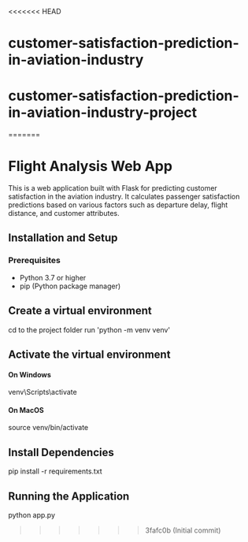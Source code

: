 <<<<<<< HEAD
# customer-satisfaction-prediction-in-aviation-industry
# customer-satisfaction-prediction-in-aviation-industry-project
=======
# Flight Analysis Web App

This is a web application built with Flask for predicting customer satisfaction in the aviation industry. It calculates passenger satisfaction predictions based on various factors such as departure delay, flight distance, and customer attributes.

## Installation and Setup

### Prerequisites

- Python 3.7 or higher
- pip (Python package manager)

## Create a virtual environment
cd to the project folder
run 'python -m venv venv'

## Activate the virtual environment
#### On Windows
venv\Scripts\activate

#### On MacOS
source venv/bin/activate

## Install Dependencies
pip install -r requirements.txt

## Running the Application
python app.py
>>>>>>> 3fafc0b (Initial commit)
